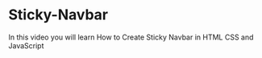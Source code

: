 # Sticky-Navbar
In this video you will learn How to Create Sticky Navbar in HTML CSS and JavaScript
